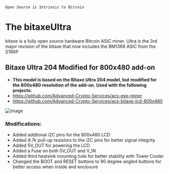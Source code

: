 ```
Open Source is Intrinsic to Bitcoin
```
# The bitaxeUltra
bitaxe is a fully open source hardware Bitcoin ASIC miner. Ultra is the 3rd major revision of the bitaxe that now includes the BM1366 ASIC from the S19XP

## Bitaxe Ultra 204 Modified for 800x480 add-on
- **This model is based on the Bitaxe Ultra 204 model, but modified for the 800x480 resolution of the add-on. Used with the following projects:**
- https://github.com/Advanced-Crypto-Services/acs-esp-miner
- https://github.com/Advanced-Crypto-Services/acs-bitaxe-lcd-800x480

![image](https://github.com/user-attachments/assets/efe543b3-1d29-4b8d-b131-bd687566cd65)

### Modifications: 
- Added addtional i2C pins for the 800x480 LCD
- Added 4.7k pull-up resistors to the i2C pins for better signal integrity
- Added 5V_OUT for powering the LCD
- Added a Fuse on both 5V_OUT and V_IN
- Added third heatsink mounting hole for better stability with Tower Cooler
- Changed the BOOT and RESET buttons to 90 degree angled buttons for better access when inside and enclosure
